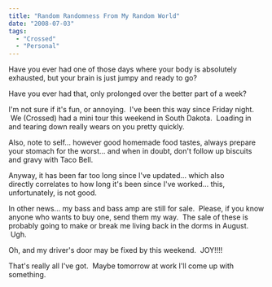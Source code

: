 ```yaml
---
title: "Random Randomness From My Random World"
date: "2008-07-03"
tags:
  - "Crossed"
  - "Personal"
---
```


Have you ever had one of those days where your body is absolutely exhausted, but your brain is just jumpy and ready to go?

Have you ever had that, only prolonged over the better part of a week?

I'm not sure if it's fun, or annoying.  I've been this way since Friday night.  We (Crossed) had a mini tour this weekend in South Dakota.  Loading in and tearing down really wears on you pretty quickly.

Also, note to self... however good homemade food tastes, always prepare your stomach for the worst... and when in doubt, don't follow up biscuits and gravy with Taco Bell.

Anyway, it has been far too long since I've updated... which also directly correlates to how long it's been since I've worked... this, unfortunately, is not good.

In other news... my bass and bass amp are still for sale.  Please, if you know anyone who wants to buy one, send them my way.  The sale of these is probably going to make or break me living back in the dorms in August.  Ugh.

Oh, and my driver's door may be fixed by this weekend.  JOY!!!!

That's really all I've got.  Maybe tomorrow at work I'll come up with something.
